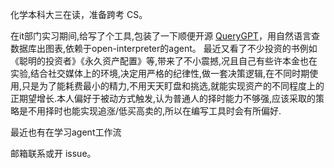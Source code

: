 化学本科大三在读，准备跨考 CS。

在it部门实习期间,给写了个工具,包装了一下顺便开源 [QueryGPT](https://github.com/MKY508/QueryGPT)，用自然语言查数据库出图表,依赖于open-interpreter的agent。
最近又看了不少投资的书例如《聪明的投资者》《永久资产配置》等,带来了不小震撼,况且自己有些许本金也在实验,结合社交媒体上的环境,决定用严格的纪律性,做一套决策逻辑,在不同时期使用,只是为了能耗费最小的精力,不用天天盯盘和挑选,就能实现资产的不同程度上的正期望增长.本人偏好于被动方式触发,认为普通人的择时能力不够强,应该采取的策略是不用择时也能实现追涨/低买高卖的,所以在编写工具时会有所偏好.

最近也有在学习agent工作流

邮箱联系或开 issue。
